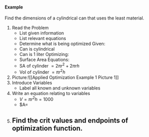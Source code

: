 #### Example
Find the dimensions of a cylindrical can that uses the least material.
1. Read the Problem
	- List given information
	- List relevant equations
	- Determine what is being optimized
	Given:
	- Can is cylindrical
	- Can is 1 liter
	Optimizing:
	- Surface Area
	Equations:
	- SA of cylinder $=2\pi r^2+2\pi rh$
	- Vol of cylinder $=\pi r^2h$
2. Picture:![[Applied Optimization Example 1 Picture 1]]
3. Introduce Variables
	- Label all known and unknown variables
4. Write an equation relating to variables
	- $V=\pi r^2h=1000$
	- $A= 
5. Find the crit values and endpoints of optimization function.
	- 